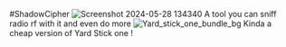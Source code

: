 #ShadowCipher
![Screenshot 2024-05-28 134340](https://github.com/WR117H/ShadowCipher/assets/97615989/ed26123b-1de1-44cc-9a72-c4e027f4042d)
A tool you can sniff radio rf with it and even do more
![Yard_stick_one_bundle_bg](https://github.com/WR117H/ShadowCipher/assets/97615989/b6cb4780-be03-4f8c-9433-e06b30d6bf9b)
Kinda a cheap version of Yard Stick one !
